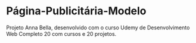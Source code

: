 # Página-Publicitária-Modelo
Projeto Anna Bella, desenvolvido com o curso Udemy de Desenvolvimento Web Completo 20 com cursos e 20 projetos.
